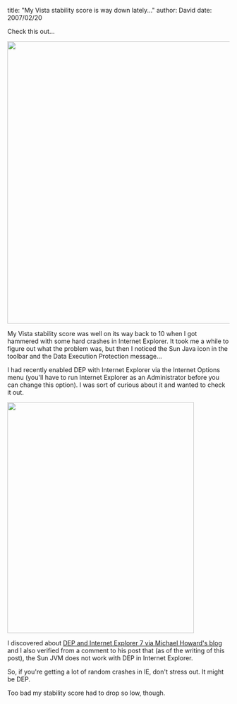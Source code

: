 
title: "My Vista stability score is way down lately..."
author: David
date: 2007/02/20

<p>Check this out...</p> <p><a href="http://www.mohundro.com/blog/content/binary/WindowsLiveWriter/MyVistastabilityscoreiswaydownlately_11A85/image%7B0%7D%5B3%5D.png" atomicselection="true"><img style="border-right: 0px; border-top: 0px; border-left: 0px; border-bottom: 0px" height="640" src="http://www.mohundro.com/blog/content/binary/WindowsLiveWriter/MyVistastabilityscoreiswaydownlately_11A85/image%7B0%7D_thumb%5B1%5D.png" width="651" border="0"></a> </p> <p>My Vista stability score was well on its way back to 10 when I got hammered with some hard crashes in Internet Explorer. It took me a while to figure out what the problem was, but then I noticed the Sun Java icon in the toolbar and the Data Execution Protection message... </p> <p>I had recently enabled DEP with Internet Explorer via the Internet Options menu (you'll have to run Internet Explorer as an Administrator before you can change this option). I was sort of curious about it and wanted to check it out.</p> <p><a href="http://www.mohundro.com/blog/content/binary/WindowsLiveWriter/MyVistastabilityscoreiswaydownlately_11A85/image%7B0%7D%5B6%5D.png" atomicselection="true"><img style="border-right: 0px; border-top: 0px; border-left: 0px; border-bottom: 0px" height="523" src="http://www.mohundro.com/blog/content/binary/WindowsLiveWriter/MyVistastabilityscoreiswaydownlately_11A85/image%7B0%7D_thumb%5B2%5D.png" width="423" border="0"></a> </p> <p>I discovered about <a href="http://blogs.msdn.com/michael_howard/archive/2006/12/12/update-on-internet-explorer-7-dep-and-adobe-software.aspx">DEP and Internet Explorer 7 via Michael Howard's blog</a> and I also verified from a comment to his post that (as of the writing of this post), the Sun JVM does not work with DEP in Internet Explorer.</p> <p>So, if you're getting a lot of random crashes in IE, don't stress out. It might be DEP.</p> <p>Too bad my stability score had to drop so low, though.</p>
